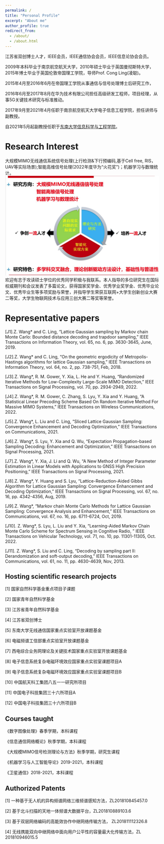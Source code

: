 ```yaml
---
permalink: /
title: "Personal Profile"
excerpt: "About me"
author_profile: true
redirect_from: 
  - /about/
  - /about.html
---
```


江苏省双创博士人才，IEEE会员，IEEE通信协会会员，IEEE信息论协会会员。

2009年本科毕业于南京航空航天大学，2010年硕士毕业于英国曼彻斯特大学，2015年博士毕业于英国伦敦帝国理工学院，导师Prof. Cong Ling(凌聪)。

2015年4月至2016年6月在帝国理工学院从事通信与信号处理博士后研究工作，

2016年6月至2017年8月在华为技术有限公司担任高级研发工程师，项目经理，从事5G关键技术研究与标准推动。

2017年9月至2021年4月任职于南京航空航天大学电子信息工程学院，担任讲师与副教授。

自2021年5月起副教授任职于[东南大学信息科学与工程学院](https://radio.seu.edu.cn/)。

Research Interest
======
大规模MIMO无线通信系统信号处理(上行检测&下行预编码,基于Cell free, RIS，UAV等实际场景);智能高维信号处理(2022年度华为“火花奖”)；机器学习与数理统计。
![Editing a markdown file for a talk](/images/figure1.png)
欢迎有志于攻读硕士学位的优秀同学积极与我联系。本人指导的多位研究生在国际权威期刊和会议发表了多篇论文，获得国家奖学金、优秀学业奖学金、优秀毕业论文、优秀毕业生等多项奖励与荣誉，并指导学生荣获互联网+大学生创新创业大赛二等奖，大学生物联网技术与应用三创大赛二等奖等荣誉。


Representative papers
======
[J1].Z. Wang* and C. Ling, “Lattice Gaussian sampling by Markov chain Monte Carlo: Bounded distance decoding and trapdoor sampling,” IEEE Transactions on Information Theory, vol. 65, no. 6, pp. 3630-3645, June, 2019.

[J2].Z. Wang* and C. Ling, “On the geometric ergodicity of Metropolis-Hastings algorithms for lattice Gaussian sampling,” IEEE Transactions on Information Theory, vol. 64, no. 2, pp. 738-751, Feb, 2018.

[J3].Z. Wang*, R. M. Gower, Y. Xia, L. He and Y. Huang, “Randomized Iterative Methods for Low-Complexity Large-Scale MIMO Detection,” IEEE Transactions on Signal Processing, vol. 70, pp. 2934-2949, 2022.

[J4].Z. Wang*, R. M. Gower, C. Zhang, S. Lyu, Y. Xia and Y. Huang, “A Statistical Linear Precoding Scheme Based On Random Iterative Method For Massive MIMO Systems,” IEEE Transactions on Wireless Communications, 2022.

[J5].Z. Wang*, L. Liu and C. Ling, “Sliced Lattice Gaussian Sampling: Convergence Enhancement and Decoding Optimization,” IEEE Transactions on Communications, 2021.

[J6].Z. Wang*, S. Lyu, Y. Xia and Q. Wu, “Expectation Propagation-based Sampling Decoding: Enhancement and Optimization,” IEEE Transactions on Signal Processing, 2021.

[J7].Z. Wang*, Y. Xia, J. Li and Q. Wu, “A New Method of Integer Parameter Estimation in Linear Models with Applications to GNSS High Precision Positioning,” IEEE Transactions on Signal Processing, 2021.

[J8].Z. Wang*, Y. Huang and S. Lyu, “Lattice-Reduction-Aided Gibbs Algorithm for Lattice Gaussian Sampling: Convergence Enhancement and Decoding Optimization,” IEEE Transactions on Signal Processing, vol. 67, no. 16, pp. 4342-4356, Aug, 2019.

[J9].Z. Wang*, “Markov chain Monte Carlo Methods for Lattice Gaussian Sampling: Convergence Analysis and Enhancement,” IEEE Transactions on Communications, vol. 67, no. 16, pp. 6711-6724, Oct, 2019.

[J10]. Z. Wang*, S. Lyu, L. Liu and Y. Xia, “Learning-Aided Markov Chain Monte Carlo Scheme for Spectrum Sensing in Cognitive Radio, ” IEEE Transactions on Vehicular Technology, vol. 71, no. 10, pp. 11301-11305, Oct. 2022.

[J11]. Z. Wang*, S. Liu and C. Ling, “Decoding by sampling part II: Derandomization and soft-output decoding,” IEEE Transactions on Communications, vol. 61, no. 11, pp. 4630-4639, Nov, 2013.

Hosting scientific research projects
------
[1] 国家自然科学基金重点项目子课题

[2] 国家青年自然科学基金

[3] 江苏省青年自然科学基金

[4] 江苏省双创博士

[5] 东南大学无线通信国家重点实验室开放课题基金

[6] 电磁频谱工信部重点实验室开放课题基金

[7] 西电综合业务网理论及关键技术国家重点实验室开放课题基金

[8] 电子信息系统复杂电磁环境效应国家重点实验室课题项目A

[9] 电子信息系统复杂电磁环境效应国家重点实验室课题项目B

[10] 中国航天科工集团八五一一研究所项目

[11] 中国电子科技集团三十六所项目A

[12] 中国电子科技集团三十六所项目B



Courses taught
------
《数字图像处理》春季学期，本科课程

《信息通信网络概论》秋季学期，本科课程

《大规模MIMO信号检测理论与方法》秋季学期，研究生课程

《机器学习与人工智能导论》2019-2021，本科课程

《卫星通信》2018-2021，本科课程


Authorized Patents
------
[1] 一种基于无人机的异构频谱网络三维频谱感知方法，ZL201810845457.0

[2] 基于北斗扫描的天地一体频谱大数据平台，ZL201810889103.6

[3] 基于双层网络编码的高能效协作中继网络传输方法， ZL201811112326.8

[4] 无线携能双向中继网络中面向用户公平性的容量最大化传输方法，ZL 201810946015.5
